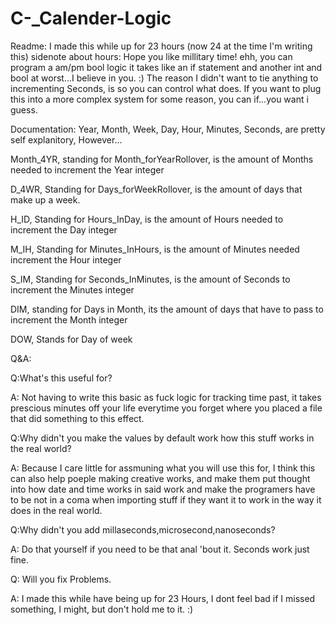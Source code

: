 # C-_Calender-Logic

Readme:
I made this while up for 23 hours (now 24 at the time I'm writing this)
sidenote about hours: Hope you like millitary time! ehh, you can program a am/pm bool logic it takes like an 
if statement and another int and bool at worst...I believe in you. :)
The reason I didn't want to tie anything to incrementing Seconds, is so you can control what does. If you want to plug this into a more complex system
for some reason, you can if...you want i guess. 

Documentation:
Year, Month, Week, Day, Hour, Minutes, Seconds, are pretty self explanitory, However...

Month_4YR, standing for Month_forYearRollover, is the amount of Months needed to increment the Year integer

D_4WR, Standing for Days_forWeekRollover, is the amount of days that make up a week.

H_ID, Standing for Hours_InDay, is the amount of Hours needed to increment the Day integer

M_IH, Standing for Minutes_InHours, is the amount of Minutes needed increment the Hour integer

S_IM, Standing for Seconds_InMinutes, is the amount of Seconds to increment the Minutes integer

DIM, standing for Days in Month, its the amount of days that have to pass to increment the Month integer

DOW, Stands for Day of week



Q&A:

Q:What's this useful for?

A: Not having to write this basic as fuck logic for tracking time past, it takes prescious minutes off your life everytime you forget where
you placed a file that did something to this effect.

Q:Why didn't you make the values by default work how this stuff works in the real world?

A: Because I care little for assmuning what you will use this for, I think this can also help poeple making creative works, and make them put thought into
how date and time works in said work and make the programers have to be not in a coma when importing stuff if they want it to work
in the way it does in the real world. 

Q:Why didn't you add millaseconds,microsecond,nanoseconds?

A: Do that yourself if you need to be that anal 'bout it. Seconds work just fine.

Q: Will you fix Problems.

A: I made this while have being up for 23 Hours, I dont feel bad if I missed something, I might, but don't hold me to it. :)
